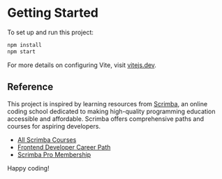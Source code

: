 # Getting Started

To set up and run this project:

```bash
npm install
npm start
```

For more details on configuring Vite, visit [vitejs.dev](https://vitejs.dev/).

## Reference

This project is inspired by learning resources from [Scrimba](https://scrimba.com/), an online coding school dedicated to making high-quality programming education accessible and affordable. Scrimba offers comprehensive paths and courses for aspiring developers.

- [All Scrimba Courses](https://scrimba.com/allcourses)
- [Frontend Developer Career Path](https://scrimba.com/learn/frontend)
- [Scrimba Pro Membership](https://scrimba.com/pricing)

Happy coding!
